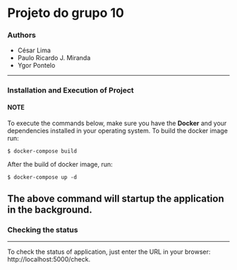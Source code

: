 # Projeto do grupo 10

### Authors

+ César Lima
+ Paulo Ricardo J. Miranda
+ Ygor Pontelo

______

### Installation and Execution of Project
#### NOTE
To execute the commands below, make sure you have the **Docker** and your dependencies installed in your operating system. 
To build the docker image run:

    $ docker-compose build

After the build of docker image, run:
    
    $ docker-compose up -d
    

The above command will startup the application in the background.
------
### Checking the status
------

To check the status of application, just enter the URL in your browser:
http://localhost:5000/check.


